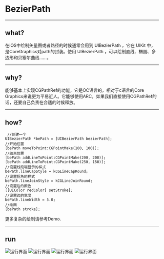 # BezierPath
***
## what?

在iOS中绘制矢量图或者路径的时候通常会用到 UIBezierPath ，它在 UIKit 中，是CoreGraphics对path的封装。使用 UIBezierPath ，可以绘制直线、椭圆、多边形和贝塞尔曲线......。
***
## why?

能够基本上实现CGPathRef的功能，它是OC语言的，相对于c语言的Core Graphics来说更为平易近人。它能够使用ARC，如果我们直接使用CGPathRef的话，还要自己负责在合适的时候释放。
***
## how?
	 //创建一个
    UIBezierPath *bePath = [UIBezierPath bezierPath];
    //开始位置
    [bePath moveToPoint:CGPointMake(100, 100)];
    //结束位置
    [bePath addLineToPoint:CGPointMake(200, 200)];
    [bePath addLineToPoint:CGPointMake(250, 150)];
    //设置线段端显示的样式
    bePath.lineCapStyle = kCGLineCapRound;
    //设置拐角的样式
    bePath.lineJoinStyle = kCGLineJoinRound;
    //设置边的颜色
    [[UIColor redColor] setStroke];
    //设置边的宽度
    bePath.lineWidth = 5.0;
    //绘画
    [bePath stroke];
    
 更多复杂的绘制请参考Demo.
 ***
## run
![运行界面](http://img.blog.csdn.net/20160120104401463)
![运行界面](http://img.blog.csdn.net/20160120104418148)
![运行界面](http://img.blog.csdn.net/20160120104429120)
![运行界面](http://img.blog.csdn.net/20160120104440401)
